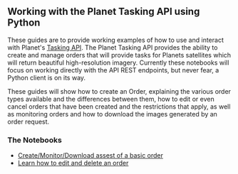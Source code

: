## Working with the Planet Tasking API using Python

These guides are to provide working examples of how to use and interact with Planet's [Tasking API](https://developers.planet.com/docs/tasking/). The Planet Tasking API provides the ability to create and manage orders that will provide tasks for Planets satellites which will return beautiful high-resolution imagery. Currently these notebooks will focus on working directly with the API REST endpoints, but never fear, a Python client is on its way.

These guides will show how to create an Order, explaining the various order types available and the differences between them, how to edit or even cancel orders that have been created and the restrictions that apply, as well as monitoring orders and how to download the images generated by an order request.

### The Notebooks
* [Create/Monitor/Download assest of a basic order](planet_tasking_api_order_creation.ipynb)
* [Learn how to edit and delete an order](planet_tasking_api_order_edit_and_cancel.ipynb)
